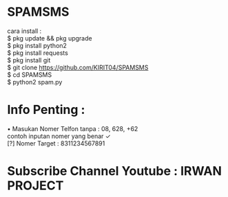# SPAMSMS
cara install :<br>
$ pkg update && pkg upgrade<br>
$ pkg install python2<br>
$ pkg install requests<br>
$ pkg install git<br>
$ git clone https://github.com/KIRIT04/SPAMSMS <br>
$ cd SPAMSMS <br>
$ python2 spam.py <br>

# Info Penting :
• Masukan Nomer Telfon tanpa : 08, 628, +62 <br>
contoh inputan nomer yang benar ✓ <br>
[?] Nomer Target : 8311234567891 <br>

# Subscribe Channel Youtube : IRWAN PROJECT
